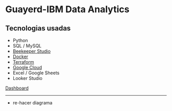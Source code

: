 # Guayerd-IBM Data Analytics

## Tecnologias usadas

- Python
- SQL / MySQL
- [Beekeeper Studio](https://www.beekeeperstudio.io/)
- [Docker](https://www.docker.com/)
- [Terraform](https://www.terraform.io/)
- [Google Cloud](https://cloud.google.com)
- Excel / Google Sheets
- Looker Studio

[Dashboard](https://lookerstudio.google.com/u/0/reporting/91a40e92-eb80-4d9b-b6a9-88db2b82c413/page/p_j9ieyp3vmd)

---
- re-hacer diagrama
